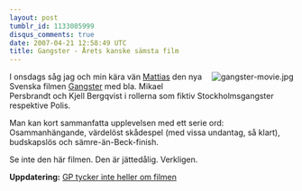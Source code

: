 ```yaml
---
layout: post
tumblr_id: 1133085999
disqus_comments: true
date: 2007-04-21 12:58:49 UTC
title: Gangster - Årets kanske sämsta film
---
```


<img src='/attachments/2007/04/gangster.png' alt='gangster-movie.jpg' style="float:right;margin-left:10px;margin-bottom:10px;" />I onsdags såg jag och min kära vän <a href="http://arrelid.com/">Mattias</a> den nya Svenska filmen <a href="http://imdb.com/title/tt0847166/">Gangster</a> med bla. Mikael Persbrandt och Kjell Bergqvist i rollerna som fiktiv Stockholmsgangster respektive Polis.

Man kan kort sammanfatta upplevelsen med ett serie ord: Osammanhängande, värdelöst skådespel (med vissa undantag, så klart), budskapslös och sämre-än-Beck-finish.

Se inte den här filmen. Den är jättedålig. Verkligen.

<b>Uppdatering:</b> <a href="/attachments/2007/04/gangster-gp-recension.jpg">GP tycker inte heller om filmen</a>
